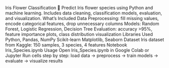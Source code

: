 Iris Flower Classification 🌸
Predict Iris flower species using Python and machine learning. Includes data cleaning, classification models, evaluation, and visualization.
What’s Included
Data Preprocessing: fill missing values, encode categorical features, drop unnecessary columns
Models: Random Forest, Logistic Regression, Decision Tree
Evaluation: accuracy >95%, feature importance plots, class distribution visualization
Libraries Used
Python, Pandas, NumPy
Scikit-learn
Matplotlib, Seaborn
Dataset
Iris dataset from Kaggle: 150 samples, 3 species, 4 features
Notebook
Iris_Species.ipynb
Usage
Open Iris_Species.ipynb in Google Colab or Jupyter
Run cells step by step: load data → preprocess → train models → evaluate → visualize results
